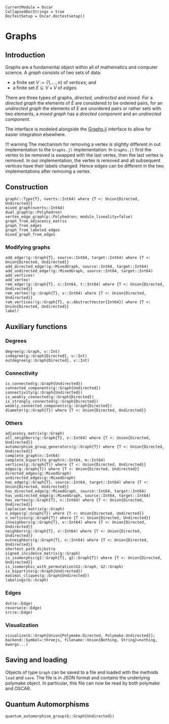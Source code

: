 ```@meta
CurrentModule = Oscar
CollapsedDocStrings = true
DocTestSetup = Oscar.doctestsetup()
```

# Graphs

## Introduction

Graphs are a fundamental object within all of mathematics and computer science.
A *graph* consists of two sets of data:

- a finite set $V := \{1,\ldots,n\}$ of *vertices*; and
- a finite set $E \subseteq V\times V$ of *edges*.

There are three types of graphs, *directed*, *undirected* and *mixed*. For a *directed
graph* the elements of $E$ are considered to be ordered pairs, for an
*undirected graph* the elements of $E$ are unordered pairs or rather sets with
two elements, a *mixed graph* has a *directed component* and an *undirected component*.

The interface is modeled alongside the
[Graphs.jl](https://juliagraphs.org/Graphs.jl/dev/) interface to
allow for easier integration elsewhere.

!!! warning
    The mechanism for removing a vertex is slightly different in out
    implementation to the `Graphs.jl` implementation: In `Graphs.jl` first
    the vertex to be removed is swapped with the last vertex, then the last
    vertex is removed. In our implementation, the vertex is removed and all
    subsequent vertices have their labels changed. Hence edges can be different
    in the two implementations after removing a vertex.

## Construction

```@docs
graph(::Type{T}, nverts::Int64) where {T <: Union{Directed, Undirected}}
mixed_graph(nverts::Int64)
dual_graph(p::Polyhedron)
vertex_edge_graph(p::Polyhedron; modulo_lineality=false)
graph_from_adjacency_matrix
graph_from_edges
graph_from_labeled_edges
mixed_graph_from_edges
```

### Modifying graphs
```@docs
add_edge!(g::Graph{T}, source::Int64, target::Int64) where {T <: Union{Directed, Undirected}}
add_directed_edge!(g::MixedGraph, source::Int64, target::Int64)
add_undirected_edge!(g::MixedGraph, source::Int64, target::Int64)
add_vertices!
add_vertex!
rem_edge!(g::Graph{T}, s::Int64, t::Int64) where {T <: Union{Directed, Undirected}}
rem_vertex!(g::Graph{T}, v::Int64) where {T <: Union{Directed, Undirected}}
rem_vertices!(g::Graph{T}, a::AbstractVector{Int64}) where {T <: Union{Directed, Undirected}}
label!
```

## Auxiliary functions

### Degrees
```@docs
degree(g::Graph, v::Int)
indegree(g::Graph{Directed}, v::Int)
outdegree(g::Graph{Directed}, v::Int)
```

### Connectivity
```@docs
is_connected(g::Graph{Undirected})
connected_components(g::Graph{Undirected})
connectivity(g::Graph{Undirected})
is_weakly_connected(g::Graph{Directed})
is_strongly_connected(g::Graph{Directed})
weakly_connected_components(g::Graph{Directed})
diameter(g::Graph{T}) where {T <: Union{Directed, Undirected}}
```

### Others
```@docs
adjacency_matrix(g::Graph)
all_neighbors(g::Graph{T}, v::Int64) where {T <: Union{Directed, Undirected}}
automorphism_group_generators(g::Graph{T}) where {T <: Union{Directed, Undirected}}
complete_graph(n::Int64)
complete_bipartite_graph(n::Int64, m::Int64)
vertices(g::Graph{T}) where {T <: Union{Directed, Undirected}}
edges(g::Graph{T}) where {T <: Union{Directed, Undirected}}
directed_edges(g::MixedGraph)
undirected_edges(g::MixedGraph)
has_edge(g::Graph{T}, source::Int64, target::Int64) where {T <: Union{Directed, Undirected}}
has_directed_edge(g::MixedGraph, source::Int64, target::Int64)
has_undirected_edge(g::MixedGraph, source::Int64, target::Int64)
has_vertex(g::Graph{T}, v::Int64) where {T <: Union{Directed, Undirected}}
laplacian_matrix(g::Graph)
n_edges(g::Graph{T}) where {T <: Union{Directed, Undirected}}
n_vertices(g::Graph{T}) where {T <: Union{Directed, Undirected}}
inneighbors(g::Graph{T}, v::Int64) where {T <: Union{Directed, Undirected}}
neighbors(g::Graph{T}, v::Int64) where {T <: Union{Directed, Undirected}}
outneighbors(g::Graph{T}, v::Int64) where {T <: Union{Directed, Undirected}}
shortest_path_dijkstra
signed_incidence_matrix(g::Graph)
is_isomorphic(g1::Graph{T}, g2::Graph{T}) where {T <: Union{Directed, Undirected}}
is_isomorphic_with_permutation(G1::Graph, G2::Graph)
is_bipartite(g::Graph{Undirected})
maximal_cliques(g::Graph{Undirected})
labelings(G::Graph)
```

### Edges
```@docs
dst(e::Edge)
reverse(e::Edge)
src(e::Edge)
```

### Visualization
```@docs
visualize(G::Graph{Union{Polymake.Directed, Polymake.Undirected}}; backend::Symbol=:threejs, filename::Union{Nothing, String}=nothing, kwargs...)
```
## Saving and loading

Objects of type `Graph` can be saved to a file and loaded with the methods
`load` and `save`.  The file is in JSON format and contains the underlying
polymake object. In particular, this file can now be read by both polymake and
OSCAR.

## Quantum Automorphisms
```@docs
quantum_automorphism_group(G::Graph{Undirected})
```
